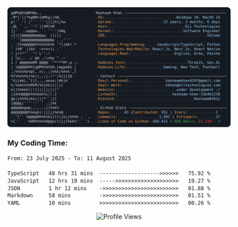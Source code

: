 <a href="https://github.com/HashaamKhan19/HashaamKhan19">
  <picture>
    <source media="(prefers-color-scheme: dark)" srcset="https://raw.githubusercontent.com/HashaamKhan19/HashaamKhan19/main/dark_mode.svg">
    <img alt="Hashaam Khan's GitHub Profile README" src="https://raw.githubusercontent.com/HashaamKhan19/HashaamKhan19/main/dark_mode.svg">
  </picture>
</a>

<h3>My Coding Time:</h1>
<!--START_SECTION:waka-->

```txt
From: 23 July 2025 - To: 11 August 2025

TypeScript   48 hrs 31 mins  ------------------->>>>>>   75.92 %
JavaScript   12 hrs 19 mins  ----->>>>>>>>>>>>>>>>>>>>   19.27 %
JSON         1 hr 12 mins    ->>>>>>>>>>>>>>>>>>>>>>>>   01.88 %
Markdown     58 mins         ->>>>>>>>>>>>>>>>>>>>>>>>   01.51 %
YAML         10 mins         >>>>>>>>>>>>>>>>>>>>>>>>>   00.26 %
```

<!--END_SECTION:waka-->

<p align="center">
  <img src="https://komarev.com/ghpvc/?username=HashaamKhan19&color=grey&style=for-the-badge&abbreviated=true" alt="Profile Views"/>
</p>
